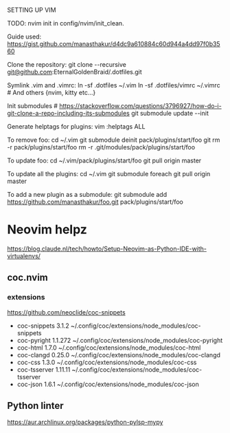 SETTING UP VIM

TODO: nvim init in config/nvim/init_clean.

Guide used: https://gist.github.com/manasthakur/d4dc9a610884c60d944a4dd97f0b3560

Clone the repository:
	git clone --recursive git@github.com:EternalGoldenBraid/.dotfiles.git
	
Symlink .vim and .vimrc:
	ln -sf .dotfiles ~/.vim
	ln -sf .dotfiles/vimrc ~/.vimrc
	# And others {nvim, kitty etc...}

Init submodules
	# https://stackoverflow.com/questions/3796927/how-do-i-git-clone-a-repo-including-its-submodules
	git submodule update --init

Generate helptags for plugins:
	vim
	:helptags ALL

To remove foo:
	cd ~/.vim
	git submodule deinit pack/plugins/start/foo
	git rm -r pack/plugins/start/foo
	rm -r .git/modules/pack/plugins/start/foo

To update foo:
	cd ~/.vim/pack/plugins/start/foo
	git pull origin master

To update all the plugins: 
	cd ~/.vim
	git submodule foreach git pull origin master

To add a new plugin as a submodule:
	git submodule add https://github.com/manasthakur/foo.git pack/plugins/start/foo

# Neovim helpz
https://blog.claude.nl/tech/howto/Setup-Neovim-as-Python-IDE-with-virtualenvs/

## coc.nvim
### extensions
https://github.com/neoclide/coc-snippets
- coc-snippets 3.1.2 ~/.config/coc/extensions/node_modules/coc-snippets
- coc-pyright 1.1.272 ~/.config/coc/extensions/node_modules/coc-pyright
- coc-html 1.7.0 ~/.config/coc/extensions/node_modules/coc-html
- coc-clangd 0.25.0 ~/.config/coc/extensions/node_modules/coc-clangd
- coc-css 1.3.0 ~/.config/coc/extensions/node_modules/coc-css
- coc-tsserver 1.11.11 ~/.config/coc/extensions/node_modules/coc-tsserver
- coc-json 1.6.1 ~/.config/coc/extensions/node_modules/coc-json


## Python linter
https://aur.archlinux.org/packages/python-pylsp-mypy

